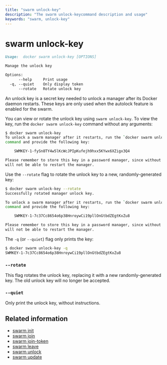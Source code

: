 ```yaml
---
title: "swarm unlock-key"
description: "The swarm unlock-keycommand description and usage"
keywords: "swarm, unlock-key"
---
```


<!-- This file is maintained within the docker/docker Github
     repository at https://github.com/docker/docker/. Make all
     pull requests against that repo. If you see this file in
     another repository, consider it read-only there, as it will
     periodically be overwritten by the definitive file. Pull
     requests which include edits to this file in other repositories
     will be rejected.
-->

# swarm unlock-key

```markdown
Usage:	docker swarm unlock-key [OPTIONS]

Manage the unlock key

Options:
      --help     Print usage
  -q, --quiet    Only display token
      --rotate   Rotate unlock key
```

An unlock key is a secret key needed to unlock a manager after its Docker daemon
restarts. These keys are only used when the autolock feature is enabled for the
swarm.

You can view or rotate the unlock key using `swarm unlock-key`. To view the key,
run the `docker swarm unlock-key` command without any arguments:


```bash
$ docker swarm unlock-key
To unlock a swarm manager after it restarts, run the `docker swarm unlock`
command and provide the following key:

    SWMKEY-1-fySn8TY4w5lKcWcJPIpKufejh9hxx5KYwx6XZigx3Q4

Please remember to store this key in a password manager, since without it you
will not be able to restart the manager.
```

Use the `--rotate` flag to rotate the unlock key to a new, randomly-generated
key:

```bash
$ docker swarm unlock-key --rotate
Successfully rotated manager unlock key.

To unlock a swarm manager after it restarts, run the `docker swarm unlock`
command and provide the following key:

    SWMKEY-1-7c37Cc8654o6p38HnroywCi19pllOnGtbdZEgtKxZu8

Please remember to store this key in a password manager, since without it you
will not be able to restart the manager.
```

The `-q` (or `--quiet`) flag only prints the key:

```bash
$ docker swarm unlock-key -q
SWMKEY-1-7c37Cc8654o6p38HnroywCi19pllOnGtbdZEgtKxZu8
```

### `--rotate`

This flag rotates the unlock key, replacing it with a new randomly-generated
key. The old unlock key will no longer be accepted.

### `--quiet`

Only print the unlock key, without instructions.

## Related information

* [swarm init](swarm_init.md)
* [swarm join](swarm_join.md)
* [swarm join-token](swarm_join_token.md)
* [swarm leave](swarm_leave.md)
* [swarm unlock](swarm_unlock.md)
* [swarm update](swarm_update.md)
